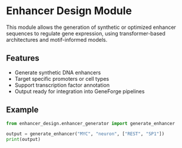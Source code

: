 # Enhancer Design Module

This module allows the generation of synthetic or optimized enhancer sequences to regulate gene expression, using transformer-based architectures and motif-informed models.

## Features

- Generate synthetic DNA enhancers
- Target specific promoters or cell types
- Support transcription factor annotation
- Output ready for integration into GeneForge pipelines

## Example

```python
from enhancer_design.enhancer_generator import generate_enhancer

output = generate_enhancer("MYC", "neuron", ["REST", "SP1"])
print(output)
